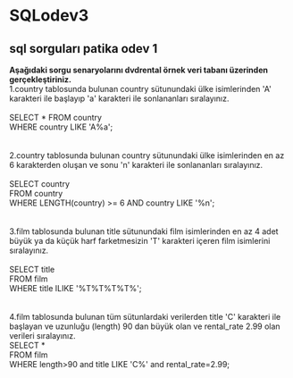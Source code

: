 # SQLodev3
## sql sorguları patika odev 1 ##
**Aşağıdaki sorgu senaryolarını dvdrental örnek veri tabanı üzerinden gerçekleştiriniz.**<br/>
1.country tablosunda bulunan country sütunundaki ülke isimlerinden 'A' karakteri ile başlayıp 'a' karakteri ile sonlananları sıralayınız.<br/><br/>
SELECT * FROM country<br/>
WHERE country LIKE 'A%a';<br/><br/><br/>
2.country tablosunda bulunan country sütunundaki ülke isimlerinden en az 6 karakterden oluşan ve sonu 'n' karakteri ile sonlananları sıralayınız.<br/><br/>
SELECT country<br/>
FROM country<br/>
WHERE LENGTH(country) >= 6 AND country LIKE '%n';<br/><br/><br/>
3.film tablosunda bulunan title sütunundaki film isimlerinden en az 4 adet büyük ya da küçük harf farketmesizin 'T' karakteri içeren film isimlerini sıralayınız.<br/><br/>
SELECT title<br/>
FROM film<br/>
WHERE title ILIKE '%T%T%T%T%';<br/><br/><br/>
4.film tablosunda bulunan tüm sütunlardaki verilerden title 'C' karakteri ile başlayan ve uzunluğu (length) 90 dan büyük olan ve rental_rate 2.99 olan verileri sıralayınız.<br/>
SELECT *<br/>
FROM film<br/>
WHERE length>90 and title LIKE 'C%' and rental_rate=2.99; <br/><br/><br/>
